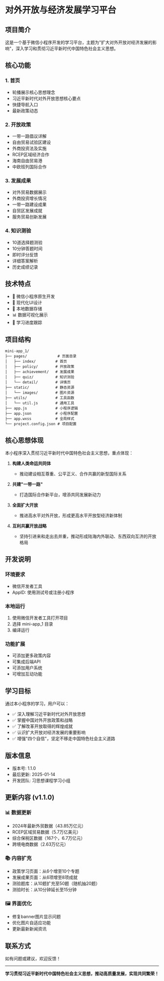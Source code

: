 # 对外开放与经济发展学习平台

## 项目简介

这是一个基于微信小程序开发的学习平台，主题为"扩大对外开放对经济发展的影响"，深入学习和贯彻习近平新时代中国特色社会主义思想。

## 核心功能

### 1. 首页
- 轮播展示核心思想理念
- 习近平新时代对外开放思想核心要点
- 快捷导航入口
- 最新政策动态

### 2. 开放政策
- 一带一路倡议详解
- 自由贸易试验区建设
- 外商投资法及实施
- RCEP区域经济合作
- 海南自由贸易港
- 中欧班列国际合作

### 3. 发展成果
- 对外贸易数据展示
- 外商投资增长情况
- 一带一路建设成果
- 自贸区发展成就
- 服务贸易创新发展

### 4. 知识测验
- 10道选择题测验
- 10分钟答题时间
- 即时评分反馈
- 详细答案解析
- 历史成绩记录

## 技术特点

- 📱 微信小程序原生开发
- 🎨 现代化UI设计
- 💾 本地数据存储
- 📊 数据可视化展示
- 🔄 学习进度跟踪

## 项目结构

```
mini-app_1/
├── pages/              # 页面目录
│   ├── index/         # 首页
│   ├── policy/        # 开放政策
│   ├── achievement/   # 发展成果
│   ├── quiz/          # 知识测验
│   └── detail/        # 详情页
├── static/            # 静态资源
│   └── images/        # 图片资源
├── utils/             # 工具函数
│   └── util.js        # 通用工具
├── app.js             # 小程序逻辑
├── app.json           # 小程序配置
├── app.wxss           # 全局样式
└── project.config.json # 项目配置
```

## 核心思想体现

本小程序深入贯彻习近平新时代中国特色社会主义思想，重点体现：

1. **构建人类命运共同体**
   - 推动建设相互尊重、公平正义、合作共赢的新型国际关系

2. **共建"一带一路"**
   - 打造国际合作新平台，增添共同发展新动力

3. **全面扩大开放**
   - 推进高水平对外开放，形成更高水平开放型经济新体制

4. **互利共赢开放战略**
   - 坚持引进来和走出去并重，推动形成陆海内外联动、东西双向互济的开放格局

## 开发说明

### 环境要求
- 微信开发者工具
- AppID: 使用测试号或注册小程序

### 本地运行
1. 使用微信开发者工具打开项目
2. 选择 mini-app_1 目录
3. 编译运行

### 功能扩展
- 可添加更多政策内容
- 可集成后端API
- 可添加用户系统
- 可增加互动功能

## 学习目标

通过本小程序的学习，用户可以：
- ✅ 深入理解习近平新时代对外开放思想
- ✅ 掌握中国对外开放政策和战略
- ✅ 了解改革开放取得的辉煌成就
- ✅ 认识扩大开放对经济发展的重要影响
- ✅ 增强"四个自信"，坚定不移走中国特色社会主义道路

## 版本信息

- 版本号: 1.1.0
- 最后更新: 2025-01-14
- 开发团队: 习思想课程学习小组

## 更新内容 (v1.1.0)

### 📊 数据更新
- 2024年最新外贸数据（43.85万亿元）
- RCEP区域贸易数据（5.7万亿美元）
- 综合保税区数据（167个，6.7万亿元）
- 跨境电商数据（2.63万亿元）

### 📚 内容扩充
- 政策学习页面：从6个增至10个专题
- 发展成果页面：从6项增至8项成就
- 测验题库：从10题扩充至50题（随机抽20题）
- 测验时长：从10分钟延长至15分钟

### 🖼️ 界面优化
- 修复banner图片显示问题
- 优化图片自适应功能
- 更新最新新闻资讯

## 联系方式

如有问题或建议，欢迎反馈！

---

**学习贯彻习近平新时代中国特色社会主义思想，推动高质量发展，实现共同繁荣！**
